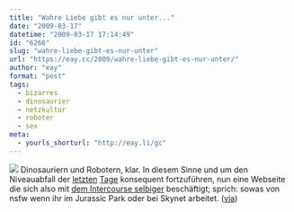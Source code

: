 ```yaml
---
title: "Wahre Liebe gibt es nur unter..."
date: "2009-03-17"
datetime: "2009-03-17 17:14:49"
id: "6266"
slug: "wahre-liebe-gibt-es-nur-unter"
url: "https://eay.cc/2009/wahre-liebe-gibt-es-nur-unter/"
author: "eay"
format: "post"
tags:
  - bizarres
  - dinosaurier
  - netzkultur
  - roboter
  - sex
meta:
  - yourls_shorturl: "http://eay.li/gc"
---
```


![](/uploads/2009/dinosaursrobots.jpg) Dinosauriern und Robotern, klar. In diesem Sinne und um den Niveauabfall der [letzten](//eay.cc/2009/godzilla-bukkake-natuerlich/) [Tage](//eay.cc/2009/dr-manhattans-weapon-of-choice/) konsequent fortzuführen, nun eine Webseite die sich also mit [dem Intercourse selbiger](http://dinosaursfuckingrobots.com) beschäftigt; sprich: sowas von nsfw wenn ihr im Jurassic Park oder bei Skynet arbeitet. ([via](http://doktorsblog.de/2009/03/13/dinos-fucking-robots/))
